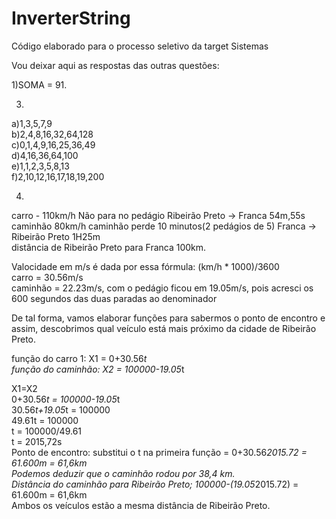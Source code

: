# InverterString
Código elaborado para o processo seletivo da target Sistemas

Vou deixar aqui as respostas das outras questões:

1)SOMA = 91. 

3)
a)1,3,5,7,9</br>
b)2,4,8,16,32,64,128</br>
c)0,1,4,9,16,25,36,49</br>
d)4,16,36,64,100</br>
e)1,1,2,3,5,8,13</br>
f)2,10,12,16,17,18,19,200</br>

4)
carro - 110km/h Não para no pedágio Ribeirão Preto -> Franca 54m,55s</br>
caminhão 80km/h caminhão perde 10 minutos(2 pedágios de 5) Franca -> Ribeirão Preto 1H25m</br>
distância de Ribeirão Preto para Franca 100km.

Valocidade em m/s é dada por essa fórmula: (km/h * 1000)/3600</br>
carro = 30.56m/s</br>
caminhão = 22.23m/s, com o pedágio ficou em 19.05m/s, pois acresci os
600 segundos das duas paradas ao denominador</br>

De tal forma, vamos elaborar funções para sabermos o ponto de encontro
e assim, descobrimos qual veículo está mais próximo da cidade de Ribeirão Preto.</br>

função do carro 1: X1 = 0+30.56*t</br>
função do caminhão: X2 = 100000-19.05*t</br>

X1=X2</br>
0+30.56*t = 100000-19.05*t</br>
30.56*t+19.05*t = 100000</br>
49.61t = 100000</br>
t = 100000/49.61</br>
t = 2015,72s</br>
Ponto de encontro: substitui o t na primeira função = 0+30.56*2015.72 = 61.600m = 61,6km</br>
Podemos deduzir que o caminhão rodou por 38,4 km.</br>
Distância do caminhão para Ribeirão Preto; 100000-(19.05*2015.72) = 61.600m = 61,6km</br>
Ambos os veículos estão a mesma distância de Ribeirão Preto.</br>

